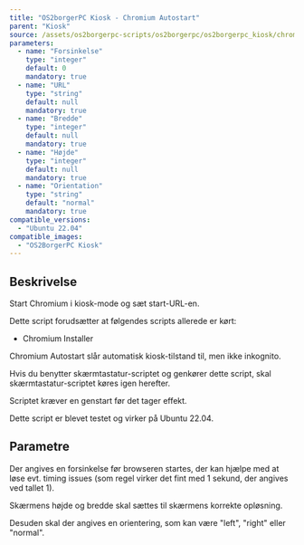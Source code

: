 ```yaml
---
title: "OS2borgerPC Kiosk - Chromium Autostart"
parent: "Kiosk"
source: /assets/os2borgerpc-scripts/os2borgerpc/os2borgerpc_kiosk/chromium_autostart.sh
parameters:
  - name: "Forsinkelse"
    type: "integer"
    default: 0
    mandatory: true
  - name: "URL"
    type: "string"
    default: null
    mandatory: true
  - name: "Bredde"
    type: "integer"
    default: null
    mandatory: true
  - name: "Højde"
    type: "integer"
    default: null
    mandatory: true
  - name: "Orientation"
    type: "string"
    default: "normal"
    mandatory: true  
compatible_versions:
  - "Ubuntu 22.04"
compatible_images:
  - "OS2BorgerPC Kiosk"
---
```


## Beskrivelse
Start Chromium i kiosk-mode og sæt start-URL-en.

Dette script forudsætter at følgendes scripts allerede er kørt:
- Chromium Installer

Chromium Autostart slår automatisk kiosk-tilstand til, men ikke inkognito.

Hvis du benytter skærmtastatur-scriptet og genkører dette script, skal skærmtastatur-scriptet køres igen herefter.

Scriptet kræver en genstart før det tager effekt.

Dette script er blevet testet og virker på Ubuntu 22.04.

## Parametre
Der angives en forsinkelse før browseren startes, der kan hjælpe med at løse evt. timing issues (som regel virker det fint med 1 sekund, der angives ved tallet 1).

Skærmens højde og bredde skal sættes til skærmens korrekte opløsning.

Desuden skal der angives en orientering, som kan være "left", "right" eller "normal".

